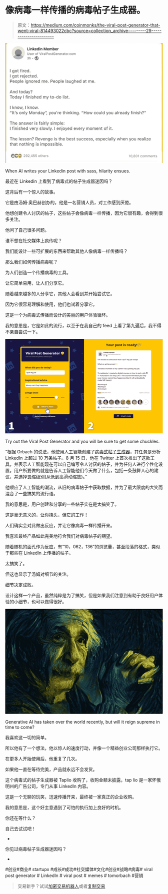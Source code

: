 # 像病毒一样传播的病毒帖子生成器。

> 原文：<https://medium.com/coinmonks/the-viral-post-generator-that-went-viral-814493022cbc?source=collection_archive---------29----------------------->

![](img/652030253bfadd2c540837c5060b7b1d.png)

When AI writes your Linkedin post with sass, hilarity ensues.

最近在 Linkedin 上看到了病毒式的帖子生成器迷因吗？

这背后有一个惊人的故事。

它是由汤姆·奥巴赫创办的，他是一名营销人员，对工作感到厌倦。

他想创建令人讨厌的帖子，这些帖子会像病毒一样传播，因为它很有趣，会得到很多关注。

他问了自己很多问题。

谁不想在社交媒体上疯传呢？

我们能设计一些可扩展的东西来帮助其他人像病毒一样传播吗？

那么我们如何传播病毒呢？

为人们创造一个传播病毒的工具。

让它简单易用，让人们分享它。

随着越来越多的人分享它，其他人会看到并开始尝试它。

因为它很容易理解和使用，他们也试着分享它。

这是一个为病毒式传播而设计的美丽的用户体验循环。

我的意思是，它是如此的流行，以至于在我自己的 feed 上看了第九遍后，我不得不亲自尝试一下。

![](img/f2122e185badbaac41289118d88f4d4e.png)

Try out the Viral Post Generator and you will be sure to get some chuckles.

“根据 Orbach 的说法，他使用人工智能创建了[病毒式帖子生成器](https://viralpostgenerator.com/?target=8ra5kkrf96fev1z03mdteatt7&params=%7B%7D)，其任务是分析 LinkedIn 上超过 10 万条帖子。8 月 15 日，他在 Twitter 上首次推出了这款工具，并表示人工智能现在可以自己编写令人讨厌的帖子，并为任何人进行个性化设置。用户所要做的就是告诉人工智能他们今天做了什么，包括一条鼓舞人心的建议，并选择畏缩级别(从低到高滑动缩放)。”

他顺应了人工智能的潮流，从旧的病毒帖子中获取数据，并为了最大限度的大笑而混合了一些搞笑的流行语。

我的意思是，用户创建和分享的一些帖子实在是太搞笑了。

这是毫无意义的，让你挠头，但它的工作！

人们确实会对此做出反应，并让它像病毒一样传播开来。

我喜欢最终产品如此完美地符合我们对病毒帖子的期望。

随着随机的面孔作为反应，有“10，062，136”的浏览量，甚至段落的格式，类似于那些在 LinkedIn 上传播的帖子。

太搞笑了。

但这也显示了汤姆对细节的关注。

细节决定成败。

设计这样一个产品，虽然纯粹是为了搞笑，但是如果我们注意到有助于良好用户体验的小细节，也可以做得很好。

![](img/4ab89b4d5c42aeb7be43f4af606a4cde.png)

Generative AI has taken over the world recently, but will it reign supreme in time to come?

我喜欢这一切的简单。

所以他有了一个想法，他以惊人的速度行动，并像一个精益创业公司那样执行它。

在更多人开始使用后，他重复了几次。

如果他一直在等待完美，产品就永远不会发货。

这个病毒式的帖子生成器被 Taplio 收购了，收购金额未披露，tap lio 是一家怀俄明州的广告公司，专门从事 LinkedIn 内容。

这是一个无聊的玩笑，迅速传播开来，最终被一家真正的企业收购。

我的意思是，这个好主意遇到了可怕的执行加上良好的时机。

你还在等什么？

自己去试试吧！

-

你见过病毒帖子生成器迷因吗？

-

#创业#商业# startupx #成长#成功#社交媒体#文化#创业#战略#病毒# viral post generator # LinkedIn # viral post # memes # tomorbach #营销

> 交易新手？试试[加密交易机器人](/coinmonks/crypto-trading-bot-c2ffce8acb2a)或者[复制交易](/coinmonks/top-10-crypto-copy-trading-platforms-for-beginners-d0c37c7d698c)
